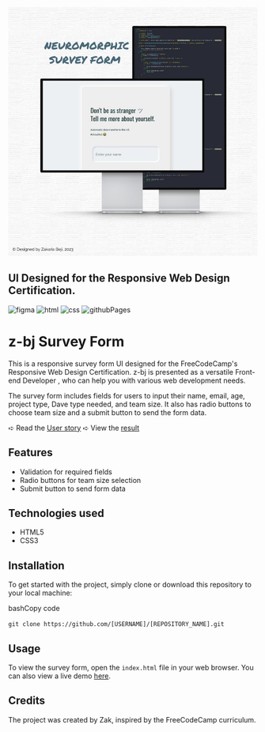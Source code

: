 ![banner](https://github.com/z-bj/Dont-be-a-Stranger/blob/master/neuromorphic-form-banner.jpg)


## UI Designed for the Responsive Web Design Certification.


![figma](https://img.shields.io/badge/Figma-F24E1E.svg?style=for-the-badge&logo=Figma&logoColor=white)
![html](https://img.shields.io/badge/HTML5-E34F26.svg?style=for-the-badge&logo=HTML5&logoColor=white)
![css](https://img.shields.io/badge/CSS3-1572B6.svg?style=for-the-badge&logo=CSS3&logoColor=white)
![githubPages](https://img.shields.io/badge/GitHub%20Pages-222222.svg?style=for-the-badge&logo=GitHub-Pages&logoColor=white)



# z-bj Survey Form

This is a responsive survey form UI designed for the FreeCodeCamp's Responsive Web Design Certification. z-bj is presented as a versatile Front-end Developer   , who can help you with various web development needs.

The survey form includes fields for users to input their name, email, age, project type, Dave type needed, and team size. It also has radio buttons to choose team size and a submit button to send the form data.

➪ Read the [User story](https://github.com/z-bj/Dont-be-a-Stranger/blob/master/User_story.md)
➪ View the [result](https://z-bj.github.io/Dont-be-a-Stranger/)

## Features

-   Validation for required fields
-   Radio buttons for team size selection
-   Submit button to send form data

## Technologies used

-   HTML5
-   CSS3

## Installation

To get started with the project, simply clone or download this repository to your local machine:

bashCopy code

`git clone https://github.com/[USERNAME]/[REPOSITORY_NAME].git`

## Usage

To view the survey form, open the `index.html` file in your web browser. You can also view a live demo [here](z-bj.github.io/Dont-be-a-Stranger/).

## Credits

The project was created by Zak, inspired by the FreeCodeCamp curriculum.




